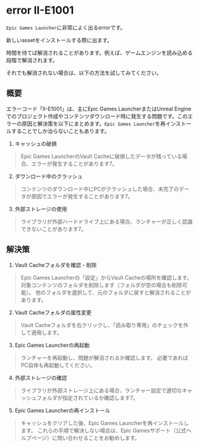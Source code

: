 # error II-E1001

`Epic Games Launcher`に非常によく出るerrorです。

新しいassetをインストールする際に出ます。

時間を待てば解消されることがあります。例えば、ゲームエンジンを読み込める段階で解消されます。

それでも解消されない場合は、以下の方法を試してみてください。

## 概要

エラーコード「II-E1001」は、主にEpic Games LauncherまたはUnreal Engineでのプロジェクト作成やコンテンツダウンロード時に発生する問題です。このエラーの原因と解決策を以下にまとめます。`Epic Games Launcher`を再インストールすることでしか治らないこともあります。

1. キャッシュの破損
> Epic Games LauncherのVault Cacheに破損したデータが残っている場合、エラーが発生することがあります7。
2. ダウンロード中のクラッシュ
> コンテンツのダウンロード中にPCがクラッシュした場合、未完了のデータが原因でエラーが発生することがあります7。
3. 外部ストレージの使用
> ライブラリが外部ハードドライブ上にある場合、ランチャーが正しく認識できないことがあります7。

## 解決策

1. Vault Cacheフォルダを確認・削除
> Epic Games Launcherの「設定」からVault Cacheの場所を確認します。
> 対象コンテンツのフォルダを削除します（フォルダが空の場合も削除可能）。
> 他のフォルダを選択して、元のフォルダに戻すと解消されることがあります。
2. Vault Cacheフォルダの属性変更
> Vault Cacheフォルダを右クリックし、「読み取り専用」のチェックを外して適用します。
3. Epic Games Launcherの再起動
> ランチャーを再起動し、問題が解消されるか確認します。
> 必要であればPC自体も再起動してください。
4. 外部ストレージの確認
> ライブラリが外部ストレージ上にある場合、ランチャー設定で適切なキャッシュフォルダが指定されているか確認します7。
5. Epic Games Launcherの再インストール
> キャッシュをクリアした後、Epic Games Launcherを再インストールします。
> これらの手順で解決しない場合は、Epic Gamesサポート（公式ヘルプページ）に問い合わせることをお勧めします。
